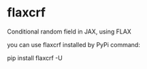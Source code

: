 # flaxcrf
Conditional random field in JAX, using FLAX

you can use flaxcrf installed by PyPi command:

pip install flaxcrf -U
